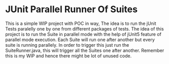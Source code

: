 # JUnit Parallel Runner Of Suites
This is a simple WIP project with POC in way, The idea is to run the jUnit Tests paralelly one by one from different packages of tests.
The idea of this project is to run the Suite in parallel mode with the help of jUnit5 feature of parallel mode execution. 
Each Suite will run one after another but every suite is running parallely.
In order to trigger this just run the SuiteRunner.java, this will trigger all the Suites one after another.
Remember this is my WIP and hence there might be lot of unused code.
